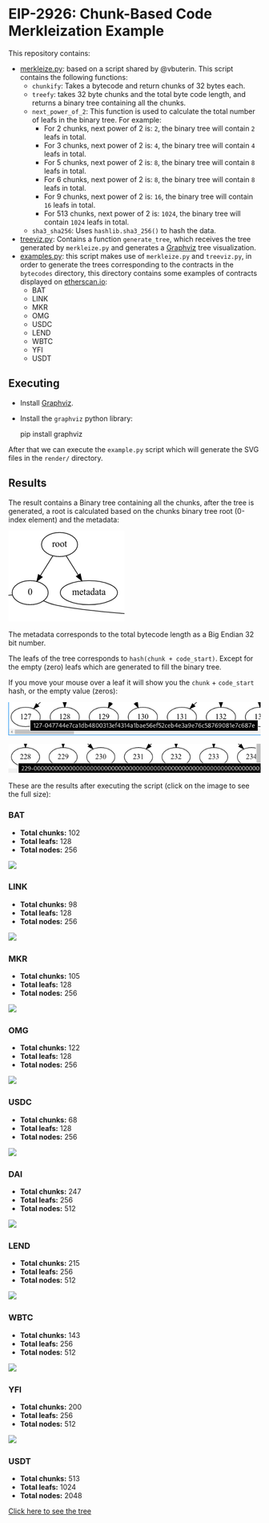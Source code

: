 # EIP-2926: Chunk-Based Code Merkleization Example

This repository contains:

- [merkleize.py](https://github.com/hugo-dc/code-chunks/blob/master/merkleize.py):
based on a script shared by @vbuterin. This script contains the following functions:
    - `chunkify`: Takes a bytecode and return chunks of 32 bytes each.
    - `treefy`: takes 32 byte chunks and the total byte code length, and returns a binary tree containing all the chunks.
    - `next_power_of_2`: This function is used to calculate the total number of leafs in the binary tree. For example:
        - For 2 chunks, next power of 2 is: `2`, the binary tree will contain `2` leafs in total.
        - For 3 chunks, next power of 2 is: `4`, the binary tree will contain `4` leafs in total.
        - For 5 chunks, next power of 2 is: `8`, the binary tree will contain `8` leafs in total.
        - For 6 chunks, next power of 2 is: `8`, the binary tree will contain `8` leafs in total.
        - For 9 chunks, next power of 2 is: `16`, the binary tree will contain `16` leafs in total.
        - For 513 chunks, next power of 2 is: `1024`, the binary tree will contain `1024` leafs in total.
    - `sha3_sha256`: Uses `hashlib.sha3_256()` to hash the data.
- [treeviz.py](https://github.com/hugo-dc/code-chunks/blob/master/treeviz.py): Contains a function `generate_tree`, which receives the tree generated by `merkleize.py` and generates a [Graphviz](https://graphviz.readthedocs.io/en/stable/) tree visualization.
- [examples.py](https://github.com/hugo-dc/code-chunks/blob/master/examples.py): this script makes use of `merkleize.py` and `treeviz.py`, in order to generate the trees corresponding to the contracts in the `bytecodes` directory, this directory contains some examples of contracts displayed on [etherscan.io](https://etherscan.io/tokens):
    - BAT
    - LINK
    - MKR
    - OMG
    - USDC
    - LEND
    - WBTC
    - YFI
    - USDT

## Executing

- Install [Graphviz](https://graphviz.org/download/).
- Install the `graphviz` python library:

    pip install graphviz
    
After that we can execute the `example.py` script which will generate the SVG
files in the `render/` directory.

## Results

The result contains a Binary tree containing all the chunks, after the tree is
generated, a root is calculated based on the chunks binary tree root (0-index
element) and the metadata:

![](img/root_calculation.png)

The metadata corresponds to the total bytecode length as a Big Endian 32 bit
number.

The leafs of the tree corresponds to `hash(chunk + code_start)`. Except for the
empty (zero) leafs which are generated to fill the binary tree.

If you move your mouse over a leaf it will show you the `chunk` + `code_start`
hash, or the empty value (zeros):

![](img/leaf_example.png)

![](img/leaf_example_2.png)

These are the results after executing the script (click on the image to see the
full size):

### BAT

- **Total chunks:** 102
- **Total leafs:** 128
- **Total nodes:** 256

![](https://raw.githubusercontent.com/hugo-dc/code-chunks/master/render/bat.dot.svg)

### LINK

- **Total chunks:** 98
- **Total leafs:** 128
- **Total nodes:** 256

![](https://raw.githubusercontent.com/hugo-dc/code-chunks/master/render/link.dot.svg)

### MKR

- **Total chunks:** 105
- **Total leafs:** 128
- **Total nodes:** 256

![](https://raw.githubusercontent.com/hugo-dc/code-chunks/master/render/mkr.dot.svg)

### OMG

- **Total chunks:** 122
- **Total leafs:** 128
- **Total nodes:** 256

![](https://raw.githubusercontent.com/hugo-dc/code-chunks/master/render/omg.dot.svg)

### USDC

- **Total chunks:** 68
- **Total leafs:** 128
- **Total nodes:** 256

![](https://raw.githubusercontent.com/hugo-dc/code-chunks/master/render/usdc.dot.svg)

### DAI

- **Total chunks:** 247
- **Total leafs:** 256
- **Total nodes:** 512

![](https://raw.githubusercontent.com/hugo-dc/code-chunks/master/render/dai.dot.svg)

### LEND

- **Total chunks:** 215
- **Total leafs:** 256
- **Total nodes:** 512

![](https://raw.githubusercontent.com/hugo-dc/code-chunks/master/render/lend.dot.svg)

### WBTC

- **Total chunks:** 143
- **Total leafs:** 256
- **Total nodes:** 512

![](https://raw.githubusercontent.com/hugo-dc/code-chunks/master/render/wbtc.dot.svg)

### YFI

- **Total chunks:** 200
- **Total leafs:** 256
- **Total nodes:** 512

![](https://raw.githubusercontent.com/hugo-dc/code-chunks/master/render/yfi.dot.svg)

### USDT

- **Total chunks:** 513
- **Total leafs:** 1024
- **Total nodes:** 2048

[Click here to see the
tree](https://raw.githubusercontent.com/hugo-dc/code-chunks/master/render/usdt.dot.svg)